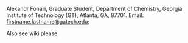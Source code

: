 Alexandr Fonari,
Graduate Student, Department of Chemistry, Georgia Institute of Technology (GT), Atlanta, GA, 87701. 
Email: firstname.lastname@gatech.edu;

Also see wiki please.